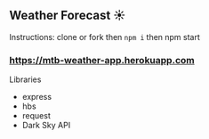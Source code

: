 ## Weather Forecast ☀

Instructions: clone or fork then `npm i` then npm start

### https://mtb-weather-app.herokuapp.com

Libraries 
- express
- hbs
- request
- Dark Sky API